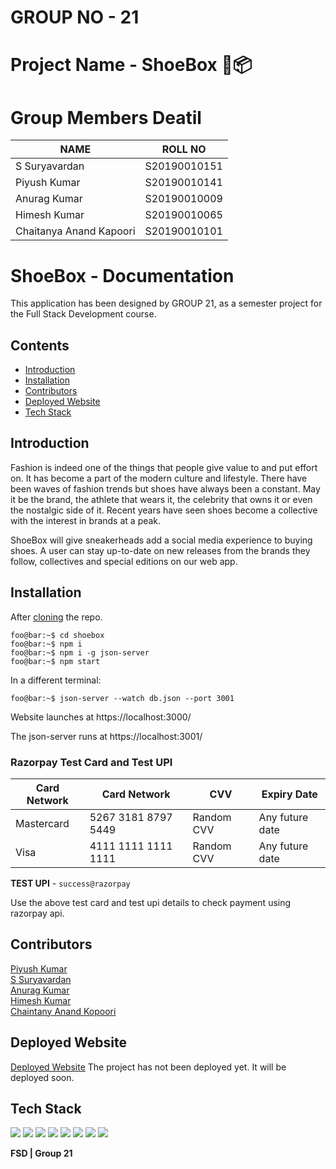 
# GROUP NO - 21

# Project Name - ShoeBox 👞📦

# Group Members Deatil

| NAME | ROLL NO |
|------|---------|
|S Suryavardan| S20190010151 |
|Piyush Kumar | S20190010141 |
|Anurag Kumar | S20190010009 |
|Himesh Kumar | S20190010065 |
|Chaitanya Anand Kapoori | S20190010101 |

# ShoeBox - Documentation
This application has been designed by GROUP 21, as a semester project for the Full Stack Development course.

## Contents
<ul> 
    <li><a href="#introduction">Introduction</a></li>
    <li><a href="#installation">Installation</a>
    </li>
    <li><a href="#contributors">Contributors</a></li>
    <li><a href="#deployed-website">Deployed Website</a></li>
    <li><a href="#tech-stack">Tech Stack</a></li>
   </ul>

## Introduction
Fashion is indeed one of the things that people give value to and put effort on. It has become a part of the modern culture and lifestyle. There have been waves of fashion trends but shoes have always been a constant. May it be the brand, the athlete that wears it, the celebrity that owns it or even the nostalgic side of it. Recent years have seen shoes become a collective with the interest in brands at a peak.

ShoeBox will give sneakerheads add a social media experience to buying shoes. A user can stay up-to-date on new releases from the brands they follow, collectives and special editions on our web app.

## Installation
After [cloning](https://docs.github.com/en/github/creating-cloning-and-archiving-repositories/cloning-a-repository) the repo.
```console
foo@bar:~$ cd shoebox
foo@bar:~$ npm i
foo@bar:~$ npm i -g json-server
foo@bar:~$ npm start
```
In a different terminal:
```console
foo@bar:~$ json-server --watch db.json --port 3001
```
Website launches at https://localhost:3000/

The json-server runs at https://localhost:3001/

### Razorpay Test Card and Test UPI

| Card Network |Card Network | CVV |Expiry Date |
|------|---------|------|------------|
|Mastercard| 5267 3181 8797 5449 | Random CVV |Any future date|
|Visa | 4111 1111 1111 1111 |Random CVV |Any future date|

**TEST UPI** - ``` success@razorpay ```

Use the above test card and test upi details to check payment using razorpay api. 




## Contributors
[Piyush Kumar](https://github.com/piyush9311)<br>
[S Suryavardan](https://github.com/surya1701)<br>
[Anurag Kumar](https://github.com/anu725053)<br>
[Himesh Kumar](https://github.com/Himesh18)<br>
[Chaintany Anand Kopoori](https://github.com/chaitanya9993)<br>

## Deployed Website
[Deployed Website](#)
The project has not been deployed yet. It will be deployed soon.

## Tech Stack
<img src="https://img.shields.io/badge/React-20232A?style=for-the-badge&logo=react&logoColor=61DAFB"/>
<img src="https://img.shields.io/badge/Redux-593D88?style=for-the-badge&logo=redux&logoColor=white"/>
<img src="https://img.shields.io/badge/HTML5-E34F26?style=for-the-badge&logo=html5&logoColor=white"/>
<img src="https://img.shields.io/badge/CSS3-1572B6?style=for-the-badge&logo=css3&logoColor=white"/>
<img src="https://img.shields.io/badge/Bootstrap-563D7C?style=for-the-badge&logo=bootstrap&logoColor=white"/>
<img src="https://img.shields.io/badge/styled--components-DB7093?style=for-the-badge&logo=styled-components&logoColor=white"/>
<img src="https://img.shields.io/badge/Material--UI-0081CB?style=for-the-badge&logo=material-ui&logoColor=white"/>
<img src="https://img.shields.io/badge/React_Router-CA4245?style=for-the-badge&logo=react-router&logoColor=white"/>

**FSD | Group 21**

